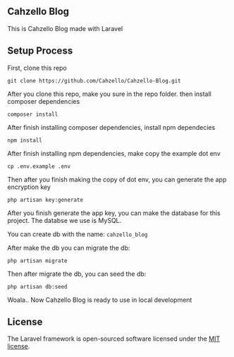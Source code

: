 ## Cahzello Blog

This is Cahzello Blog made with Laravel

## Setup Process

First, clone this repo 

```
git clone https://github.com/Cahzello/Cahzello-Blog.git
```

After you clone this repo, make you sure in the repo folder. then install composer dependencies

```
composer install
```

After finish installing composer dependencies, install npm dependecies

```
npm install
```

After finish installing npm dependencies, make copy the example dot env 

```
cp .env.example .env
```

Then after you finish making the copy of dot env, you can generate the app encryption key

```
php artisan key:generate
```

After you finish generate the app key, you can make the database for this project. 
The databse we use is MySQL.

You can create db with the name:
`cahzello_blog`

After make the db you can migrate the db:

```
php artisan migrate
```
Then after migrate the db, you can seed the db:

```
php artisan db:seed
```

Woala.. 
Now Cahzello Blog is ready to use in local development



## License

The Laravel framework is open-sourced software licensed under the [MIT license](https://opensource.org/licenses/MIT).
